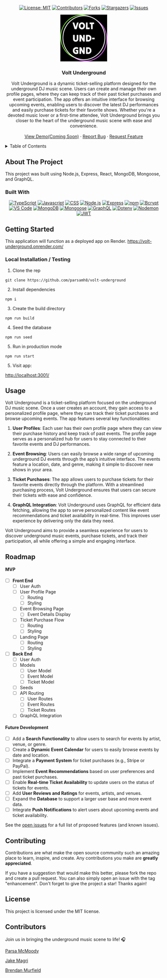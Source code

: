 
<div align="center">

  <!-- Add additional badges using the following format: -->
  <!-- ![Name](urlToShieldHere)(urlToGithubHere) -->

[![License: MIT](https://img.shields.io/badge/License-MIT-yellow.svg)](https://opensource.org/licenses/MIT)
[![Contributors](https://img.shields.io/badge/contributors-3-orange?style=plastic&logo=appveyor
)](https://github.com/jake-magri/Hipub/graphs/contributors)
[![Forks](https://img.shields.io/github/forks/404pandas/project-2-setup-guide.svg?style=plastic&logo=appveyor)](https://github.com/jake-magri/Hipub/forks)
[![Stargazers](https://img.shields.io/badge/stars-1-blue?style=plastic&logo=appveyor)](https://github.com/jake-magri/Hipub/stargazers)
[![Issues](https://img.shields.io/badge/issues-5%20open-green?style=plastic&logo=appveyor)](https://github.com/jake-magri/Hipub/issues)

</div>

<!-- PROJECT LOGO -->

<div align="center">
  <a href="https://github.com/404pandas/project-2-setup-guide">
  <!-- TODO: Correct this file path to a logo if you would like one; otherwise, delete this a href -->
    <img src="./client/src/assets/logo-dark.png" alt="Logo" width="150" height="150">
  </a>

<!-- TODO: Edit App name -->
  <h3 align="center">Volt Underground</h3>

  <p align="center">
  <!-- TODO: Edit App description -->
    Volt Underground is a dynamic ticket-selling platform designed for the underground DJ music scene. Users can create and manage their own profile pages, where they can keep track of their past ticket purchases and event participation. The app offers an intuitive interface for browsing upcoming events, enabling users to discover the latest DJ performances and easily purchase tickets for their favorite shows. Whether you're a devoted music lover or a first-time attendee, Volt Underground brings you closer to the heart of the underground music scene with ease and convenience.
    <br />
    <br />
    <!-- TODO: add deployment link -->
    <a href="https://github.com/parsamh8">View Demo(Coming Soon)</a>
    ·
    <a href="https://github.com/parsamh8/Volt-Underground/issues">Report Bug</a>
    ·
    <a href="https://github.com/parsamh8/Volt-Underground/issues">Request Feature</a>

  </p>
</div>

<!-- TABLE OF CONTENTS -->
<details>
  <summary>Table of Contents</summary>
  <ol>
    <li>
      <a href="#about-the-project">About The Project</a>
      <ul>
        <li><a href="#built-with">Built With</a></li>
      </ul>
    </li>
    <li>
      <a href="#getting-started">Getting Started</a>
      <ul>
        <li><a href="#installation">Installation</a></li>
      </ul>
    </li>
    <li><a href="#usage">Usage</a></li>
    <li><a href="#roadmap">Roadmap</a></li>
    <li><a href="#contributing">Contributing</a></li>
    <li><a href="#license">License</a></li>
    <li><a href="#contact">Contact</a></li>
    <li><a href="#acknowledgments">Acknowledgments</a></li>
  </ol>
</details>

<!-- ABOUT THE PROJECT -->

## About The Project

<!-- TODO: add your screenshots or demo videos here -->
<!-- Add screenshots using the following format: -->
<!-- ![Screenshot alt description](directPathOfScreenshots) -->
<!-- Add video demos using the following format: -->
<!-- ![Video alt description](directPathOfVideos) -->

This project was built using Node.js, Express, React, MongoDB, Mongoose, and GraphQL.

### Built With

<div align="center">

<!-- TODO: Add any additional badges as needed. For more info, visit: https://github.com/404pandas/empty-resources/blob/main/assets/images/shields.md -->

[![TypeScript](https://img.shields.io/badge/Language-TypeScript-007ACC?style=plastic&logo=typescript&logoWidth=10)](https://www.typescriptlang.org/)
[![Javascript](https://img.shields.io/badge/Language-JavaScript-ff0000?style=plastic&logo=JavaScript&logoWidth=10)](https://javascript.info/)
[![CSS](https://img.shields.io/badge/Language-CSS-ff8000?style=plastic&logo=CSS3&logoWidth=10)](https://developer.mozilla.org/en-US/docs/Web/CSS)
[![Node.js](https://img.shields.io/badge/Framework-Node.js-ffff00?style=plastic&logo=Node.js&logoWidth=10)](https://nodejs.org/en/)
[![Express](https://img.shields.io/badge/Framework-Express-80ff00?style=plastic&logo=Express&logoWidth=10)](https://expressjs.com/)
[![npm](https://img.shields.io/badge/Tool-npm-00ff00?style=plastic&logo=npm&logoWidth=10)](https://www.npmjs.com/)
[![Bcrypt](https://img.shields.io/badge/Package-Bcrypt-00ffff?style=plastic&logo=npm&logoWidth=10)](https://www.npmjs.com/package/bcrypt)
[![VS Code](https://img.shields.io/badge/IDE-VSCode-0000ff?style=plastic&logo=VisualStudioCode&logoWidth=10)](https://code.visualstudio.com/docs)
[![MongoDB](https://img.shields.io/badge/Database-MongoDB-47A248?style=plastic&logo=MongoDB&logoWidth=10)](https://www.mongodb.com/docs/)
[![Mongoose](https://img.shields.io/badge/Package-Mongoose-880000?style=plastic&logo=mongoose&logoWidth=10)](https://mongoosejs.com/)
[![GraphQL](https://img.shields.io/badge/Package-GraphQL-E10098?style=plastic&logo=GraphQL&logoWidth=10)](https://graphql.org/)
[![Dotenv](https://img.shields.io/badge/Package-Dotenv-00b894?style=plastic&logo=npm&logoWidth=10)](https://www.npmjs.com/package/dotenv)
[![Nodemon](https://img.shields.io/badge/DevDependency-Nodemon-d63031?style=plastic&logo=nodemon&logoWidth=10)](https://www.npmjs.com/package/nodemon)
[![JWT](https://img.shields.io/badge/Package-JWT-000000?style=plastic&logo=jsonwebtokens&logoWidth=10)](https://jwt.io/)

</div>

<!-- GETTING STARTED -->

## Getting Started

This application will function as a deployed app on Render.
https://volt-underground.onrender.com/

### Local Installation / Testing

1. Clone the rep

```
git clone https://github.com/parsamh8/volt-underground
```

2. Install dependencies

```
npm i
```

3. Create the build directory

```
npm run build
```

4. Seed the database

```
npm run seed
```
5. Run in production mode

```
npm run start
```

5. Visit app:

[http://localhost:3001/](http://localhost:3001/)

<!-- Usage -->

## Usage

Volt Underground is a ticket-selling platform focused on the underground DJ music scene. Once a user creates an account, they gain access to a personalized profile page, where they can track their ticket purchases and browse upcoming events. The app features several key functionalities:

1. **User Profiles**: Each user has their own profile page where they can view their purchase history and keep track of past events. The profile page serves as a personalized hub for users to stay connected to their favorite events and DJ performances.

2. **Event Browsing**: Users can easily browse a wide range of upcoming underground DJ events through the app’s intuitive interface. The events feature a location, date, and genre, making it simple to discover new shows in your area.

3. **Ticket Purchases**: The app allows users to purchase tickets for their favorite events directly through the platform. With a streamlined purchasing process, Volt Underground ensures that users can secure their tickets with ease and confidence.

4. **GraphQL Integration**: Volt Underground uses GraphQL for efficient data fetching, allowing the app to serve personalized content like event recommendations and ticket availability in real-time. This improves user experience by delivering only the data they need.

Volt Underground aims to provide a seamless experience for users to discover underground music events, purchase tickets, and track their participation, all while offering a simple and engaging interface.


<!-- ROADMAP -->

## Roadmap

<!-- TODO: Plan out rough roadmap here -->

#### MVP

<!-- This is a nested check-box that displays a nice checked or unchecked list on your Github repo to show your visitor's a quick road map! -->

- [ ] **Front End**
  - [ ] User Auth
  - [ ] User Profile Page
    - [ ] Routing
    - [ ] Styling
  - [ ] Event Browsing Page
    - [ ] Event Details Display
  - [ ] Ticket Purchase Flow
    - [ ] Routing
    - [ ] Styling
  - [ ] Landing Page
    - [ ] Routing
    - [ ] Styling

- [ ] **Back End**
  - [ ] User Auth
  - [ ] Models
    - [ ] User Model
    - [ ] Event Model
    - [ ] Ticket Model
  - [ ] Seeds
  - [ ] API Routing
    - [ ] User Routes
    - [ ] Event Routes
    - [ ] Ticket Routes
  - [ ] GraphQL Integration

#### Future Development

- [ ] Add a **Search Functionality** to allow users to search for events by artist, venue, or genre.
- [ ] Create a **Dynamic Event Calendar** for users to easily browse events by date and location.
- [ ] Integrate a **Payment System** for ticket purchases (e.g., Stripe or PayPal).
- [ ] Implement **Event Recommendations** based on user preferences and past ticket purchases.
- [ ] Enable **Real-time Ticket Availability** to update users on the status of tickets for events.
- [ ] Add **User Reviews and Ratings** for events, artists, and venues.
- [ ] Expand the **Database** to support a larger user base and more event data.
- [ ] Integrate **Push Notifications** to alert users about upcoming events and ticket availability.

See the [open issues](https://github.com/jake-magri/Hipub/issues) for a full list of proposed features (and known issues).

<!-- CONTRIBUTING -->

## Contributing

Contributions are what make the open source community such an amazing place to learn, inspire, and create. Any contributions you make are **greatly appreciated**.

If you have a suggestion that would make this better, please fork the repo and create a pull request. You can also simply open an issue with the tag "enhancement".
Don't forget to give the project a star! Thanks again!


## License

This project is licensed under the MIT license.


## Contributors

Join us in bringing the underground music scene to life! 🎧

[Parsa McMoody](https://github.com/parsamh8)

[Jake Magri](https://github.com/jake-magri)

[Brendan Murfield](https://github.com/bmurfield)

